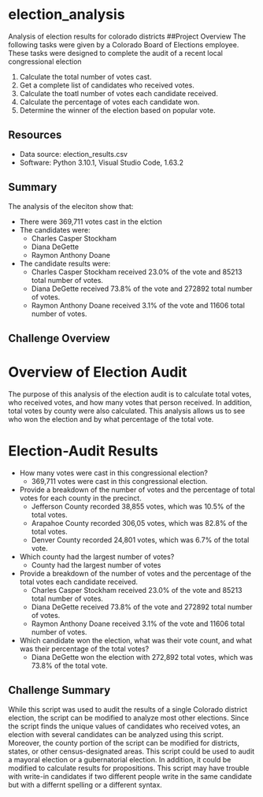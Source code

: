 # election_analysis
Analysis of election results for colorado districts
##Project Overview
The following tasks were given by a Colorado Board of Elections employee. These tasks were designed to complete the audit of a recent local congressional election

1. Calculate the total number of votes cast.
2. Get a complete list of candidates who received votes.
3. Calculate the toatl number of votes each candidate received.
4. Calculate the percentage of votes each candidate won.
5. Determine the winner of the election based on popular vote.

## Resources
- Data source: election_results.csv
- Software: Python 3.10.1, Visual Studio Code, 1.63.2

## Summary
The analysis of the eleciton show that:
- There were 369,711 votes cast in the elction
- The candidates were:
  - Charles Casper Stockham
  - Diana DeGette
  - Raymon Anthony Doane
 - The candidate results were:
    - Charles Casper Stockham received 23.0% of the vote and 85213 total number of votes.
    - Diana DeGette received 73.8% of the vote and 272892 total number of votes.
    - Raymon Anthony Doane received 3.1% of the vote and 11606 total number of votes.

## Challenge Overview

# Overview of Election Audit
The purpose of this analysis of the election audit is to calculate total votes, who received votes, and how many votes that person received. In addition, total votes by county were also calculated. This analysis allows us to see who won the election and by what percentage of the total vote.


# Election-Audit Results

- How many votes were cast in this congressional election?
  - 369,711 votes were cast in this congressional election.
- Provide a breakdown of the number of votes and the percentage of total votes for each county in the precinct.
  - Jefferson County recorded 38,855 votes, which was 10.5% of the total votes.
  - Arapahoe County recorded 306,05 votes, which was 82.8% of the total votes.
  - Denver County recorded 24,801 votes, which was 6.7% of the total vote.
- Which county had the largest number of votes?
  - County had the largest number of votes
- Provide a breakdown of the number of votes and the percentage of the total votes each candidate received.
  - Charles Casper Stockham received 23.0% of the vote and 85213 total number of votes.
  - Diana DeGette received 73.8% of the vote and 272892 total number of votes.
  - Raymon Anthony Doane received 3.1% of the vote and 11606 total number of votes.
- Which candidate won the election, what was their vote count, and what was their percentage of the total votes?
  - Diana DeGette won the election with 272,892 total votes, which was 73.8% of the total vote.

## Challenge Summary
While this script was used to audit the results of a single Colorado district election, the script can be modified to analyze most other elections. Since the script finds the unique values of candidates who received votes, an election with several candidates can be analyzed using this script. Moreover, the county portion of the script can be modified for districts, states, or other census-designated areas. This script could be used to audit a mayoral election or a gubernatorial election. In addition, it could be modified to calculate results for propositions. This script may have trouble with write-in candidates if two different people write in the same candidate but with a differnt spelling or a different syntax.
